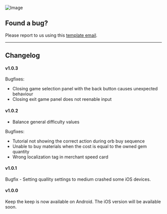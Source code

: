 ![Image](https://drive.google.com/uc?export=view&id=1k1XfyCoH4iK6ESZfqun0SH4UWojbD9UK)

## Found a bug?

 Please report to us using this [template email](mailto:keepthekeepgame@gmail.com?Subject=BugReport&Body=To%20help%20us%20understand%20the%20issue%20please%20provide%20us%20the%20following%20information:%0D%0A%0D%0A-%20Game%20version:%20(can%20be%20found%20in%20the%20'Info'%20button%20in%20the%20welcome%20screen)%0D%0A-%20Operating%20System%20version:%20(iOS%20or%20android)%0D%0A-%20Steps%20to%20reproduce%20the%20issue:%0D%0A-%20Attach%20a%20screenshot%20if%20possible).

___

## Changelog

#### v1.0.3

Bugfixes:
- Closing game selection panel with the back button causes unexpected behaviour
- Closing exit game panel does not reenable input

#### v1.0.2

- Balance general difficulty values

Bugfixes:
- Tutorial not showing the correct action during orb buy sequence
- Unable to buy materials when the cost is equal to the owned gem quantity
- Wrong localization tag in merchant speed card

#### v1.0.1

Bugfix - Setting quallity settings to medium crashed some iOS devices.

#### v1.0.0

Keep the keep is now available on Android.
The iOS version will be available soon.
